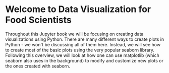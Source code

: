 # Welcome to Data Visualization for Food Scientists

Throughout this Jupyter book we will be focusing on creating data visualizations using Python. There are many different 
ways to create plots in Python - we won't be discussing all of them here. Instead, we will see how to 
create most of the basic plots using the very popular seaborn library. Following this overview, we 
will look at how one can use matplotlib (which seaborn also uses in the background) to modify and 
customize new plots or the ones created with seaborn.

